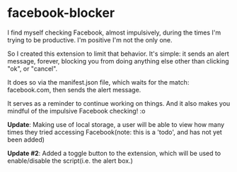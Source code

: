 # facebook-blocker

I find myself checking Facebook, almost impulsively, during the times I'm trying to be productive. I'm positive I'm not the only one.

So I created this extension to limit that behavior. It's simple: it sends an alert message, forever, blocking you from doing anything else other than clicking "ok", or "cancel". 

It does so via the manifest.json file, which waits for the match: facebook.com, then sends the alert message.

It serves as a reminder to continue working on things. And it also makes you mindful of the impulsive Facebook checking! :o 

<strong>Update</strong>: Making use of local storage, a user will be able to view how many times they tried accessing Facebook(note: this is a 'todo', and has not yet been added)

<strong>Update #2</strong>: Added a toggle button to the extension, which will be used to enable/disable the script(i.e. the alert box.) 
